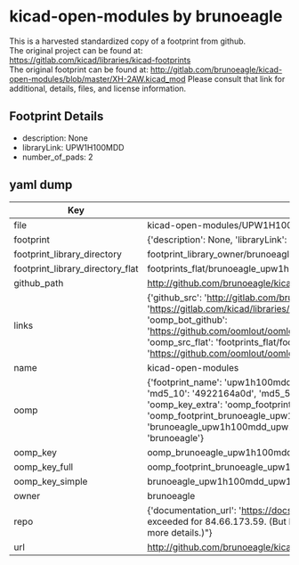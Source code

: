# kicad-open-modules by brunoeagle  
This is a harvested standardized copy of a footprint from github.  
The original project can be found at:  
https://gitlab.com/kicad/libraries/kicad-footprints  
The original footprint can be found at:
http://gitlab.com/brunoeagle/kicad-open-modules/blob/master/XH-2AW.kicad_mod
Please consult that link for additional, details, files, and license information.  
## Footprint Details
* description: None  
* libraryLink: UPW1H100MDD  
* number_of_pads: 2  
## yaml dump  
| Key | Value |  
| --- | --- |  
| file | kicad-open-modules/UPW1H100MDD.kicad_mod |  
| footprint | {'description': None, 'libraryLink': 'UPW1H100MDD', 'number_of_pads': 2} |  
| footprint_library_directory | footprint_library_owner/brunoeagle_kicad-open-modules |  
| footprint_library_directory_flat | footprints_flat/brunoeagle_upw1h100mdd_upw1h100mdd/working |  
| github_path | http://github.com/brunoeagle/kicad-open-modules/blob/master/UPW1H100MDD.kicad_mod |  
| links | {'github_src': 'http://gitlab.com/brunoeagle/kicad-open-modules/blob/master/XH-2AW.kicad_mod', 'github_src_repo': 'https://gitlab.com/kicad/libraries/kicad-footprints', 'oomp_bot': 'footprints/brunoeagle_upw1h100mdd_upw1h100mdd/working', 'oomp_bot_github': 'https://github.com/oomlout/oomlout_oomp_footprint_bot/tree/main/footprints/brunoeagle_upw1h100mdd_upw1h100mdd/working', 'oomp_src_flat': 'footprints_flat/footprints_flat/brunoeagle_upw1h100mdd_upw1h100mdd/working', 'oomp_src_flat_github': 'https://github.com/oomlout/oomlout_oomp_footprint_src/tree/main/footprints_flat/brunoeagle_upw1h100mdd_upw1h100mdd/working'} |  
| name | kicad-open-modules |  
| oomp | {'footprint_name': 'upw1h100mdd', 'library_name': 'upw1h100mdd_kicad_mod', 'md5': '4922164a0d42449b76b768b437d3f0a8', 'md5_10': '4922164a0d', 'md5_5': '49221', 'md5_6': '492216', 'oomp_key': 'oomp_brunoeagle_upw1h100mdd_upw1h100mdd', 'oomp_key_extra': 'oomp_footprint_brunoeagle_upw1h100mdd_upw1h100mdd', 'oomp_key_full': 'oomp_footprint_brunoeagle_upw1h100mdd_upw1h100mdd_492216', 'oomp_key_simple': 'brunoeagle_upw1h100mdd_upw1h100mdd', 'original_filename': 'kicad-open-modules/UPW1H100MDD.kicad_mod', 'owner_name': 'brunoeagle'} |  
| oomp_key | oomp_brunoeagle_upw1h100mdd_upw1h100mdd |  
| oomp_key_full | oomp_footprint_brunoeagle_upw1h100mdd_upw1h100mdd |  
| oomp_key_simple | brunoeagle_upw1h100mdd_upw1h100mdd |  
| owner | brunoeagle |  
| repo | {'documentation_url': 'https://docs.github.com/rest/overview/resources-in-the-rest-api#rate-limiting', 'message': "API rate limit exceeded for 84.66.173.59. (But here's the good news: Authenticated requests get a higher rate limit. Check out the documentation for more details.)"} |  
| url | http://github.com/brunoeagle/kicad-open-modules |  

